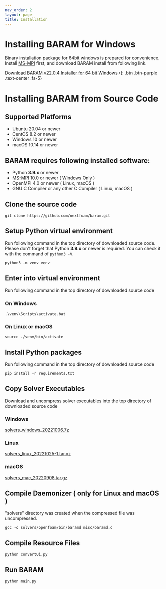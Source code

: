 ```yaml
---
nav_order: 2
layout: page
title: Installation
---
```


# Installing BARAM for Windows
Binary installation package for 64bit windows is prepared for convenience.  
Install [MS-MPI](https://docs.microsoft.com/en-us/message-passing-interface/microsoft-mpi) first, and download BARAM install from following link.

[Download BARAM v22.0.4 Installer for 64 bit Windows ›](http://d3c6e16xufx1gb.cloudfront.net/Baram-22.0.4-win64.msi){: .btn .btn-purple .text-center .fs-5}

# Installing BARAM from Source Code

## Supported Platforms
- Ubuntu 20.04 or newer
- CentOS 8.2 or newer
- Windows 10 or newer
- macOS 10.14 or newer

## BARAM requires following installed software:

- Python **3.9.x** or newer
- [MS-MPI](https://docs.microsoft.com/en-us/message-passing-interface/microsoft-mpi) 10.0 or newer ( Windows Only )
- OpenMPI 4.0 or newer ( Linux, macOS )
- GNU C Compiler or any other C Compiler ( Linux, macOS )

## Clone the source code
```commandline
git clone https://github.com/nextfoam/baram.git
```

## Setup Python virtual environment

Run following command in the top directory of downloaded source code.
Please don't forget that Python **3.9.x** or newer is required.
You can check it with the command of `python3 -V`.

```commandline
python3 -m venv venv
```

## Enter into virtual environment
Run following command in the top directory of downloaded source code

### On Windows
```commandline
.\venv\Scripts\activate.bat
```

### On Linux or macOS
```commandline
source ./venv/bin/activate
```

## Install Python packages
Run following command in the top directory of downloaded source code
```commandline
pip install -r requirements.txt
```

## Copy Solver Executables
Download and uncompress solver executables into the top directory of downloaded source code
### Windows
[solvers_windows_20221006.7z](http://d3c6e16xufx1gb.cloudfront.net/solvers_windows_20221006.7z)


### Linux
[solvers_linux_20221025-1.tar.xz](http://d3c6e16xufx1gb.cloudfront.net/solvers_linux_20221025-1.tar.xz)

### macOS
[solvers_mac_20220908.tar.gz](http://d3c6e16xufx1gb.cloudfront.net/solvers_mac_20220908.tar.gz)


## Compile Daemonizer ( only for Linux and macOS )
"solvers" directory was created when the compressed file was uncompressed.
```commandline
gcc -o solvers/openfoam/bin/baramd misc/baramd.c
```

## Compile Resource Files
```commandline
python convertUi.py
```

## Run BARAM
```commandline
python main.py
```

